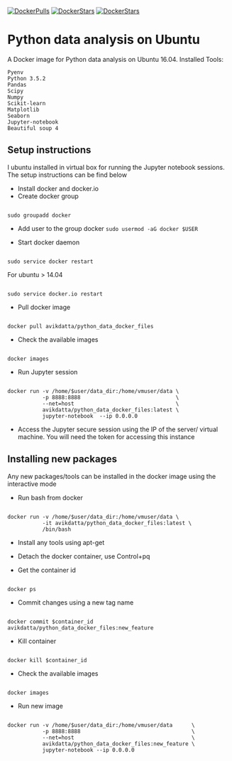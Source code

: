 [![DockerPulls](https://img.shields.io/docker/pulls/avikdatta/python_data_docker_files.svg)](https://registry.hub.docker.com/u/avikdatta/python_data_docker_files/)
[![DockerStars](https://img.shields.io/docker/stars/avikdatta/python_data_docker_files.svg)](https://registry.hub.docker.com/u/avikdatta/python_data_docker_files/)
[![DockerStars](https://img.shields.io/docker/automated/avikdatta/python_data_docker_files.svg)](https://registry.hub.docker.com/u/avikdatta/python_data_docker_files/)
# Python data analysis on Ubuntu

A Docker image for Python data analysis on Ubuntu 16.04. 
Installed Tools:

    Pyenv
    Python 3.5.2
    Pandas
    Scipy
    Numpy
    Scikit-learn
    Matplotlib
    Seaborn
    Jupyter-notebook
    Beautiful soup 4

## Setup instructions

I ubuntu installed in virtual box for running the Jupyter notebook sessions. The setup instructions can be find below

* Install docker and docker.io 
* Create docker group
<pre><code>
sudo groupadd docker
</code></pre>

* Add user to the group docker 
`sudo usermod -aG docker $USER`

* Start docker daemon
<pre><code>
sudo service docker restart
</code></pre>

For ubuntu > 14.04  
<pre><code>
sudo service docker.io restart  
</code></pre>

* Pull docker image
<pre><code>
docker pull avikdatta/python_data_docker_files
</code></pre>

* Check the available images
<pre><code>
docker images
</code></pre>

* Run Jupyter session
<pre><code>
docker run -v /home/$user/data_dir:/home/vmuser/data \
           -p 8888:8888                              \
           --net=host                                \
           avikdatta/python_data_docker_files:latest \
           jupyter-notebook  --ip 0.0.0.0
</code></pre>

* Access the Jupyter secure session using the IP of the server/ virtual machine. You will need the token for accessing this instance

## Installing new packages

Any new packages/tools can be installed in the docker image using the interactive mode

* Run bash from docker
<pre><code>
docker run -v /home/$user/data_dir:/home/vmuser/data \
           -it avikdatta/python_data_docker_files:latest \
           /bin/bash
</code></pre>

* Install any tools using apt-get

* Detach the docker container, use Control+pq

* Get the container id
<pre><code>
docker ps
</code></pre>

* Commit changes using a new tag name
<pre><code>
docker commit $container_id avikdatta/python_data_docker_files:new_feature
</code></pre>

* Kill container
<pre><code>
docker kill $container_id
</code></pre>

* Check the available images
<pre><code>
docker images
</code></pre>

* Run new image 
<pre><code>
docker run -v /home/$user/data_dir:/home/vmuser/data      \
           -p 8888:8888                                   \
           --net=host                                     \
           avikdatta/python_data_docker_files:new_feature \
           jupyter-notebook --ip 0.0.0.0
</code></pre>



